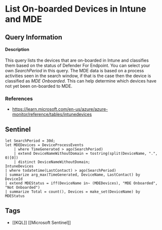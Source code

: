 # List On-boarded  Devices in Intune and MDE

## Query Information

#### Description
This query lists the devices that are on-boarded in Intune and classifies them based on the status of Defender For Endpoint. You can select your own *SearchPeriod* in this query. The MDE data is based on a process activities seen in the search window, if that is the case then the device is classified as *MDE Onboarded*. This can help determine which devices have not yet been on-boarded to MDE.
### References
- https://learn.microsoft.com/en-us/azure/azure-monitor/reference/tables/intunedevices
## Sentinel
```kusto
let SearchPeriod = 30d;
let MDEDevices = DeviceProcessEvents
    | where TimeGenerated > ago(SearchPeriod)
    | extend DeviceNameWithoutDomain = tostring(split(DeviceName, ".", 0)[0])
    | distinct DeviceNameWithoutDomain;
IntuneDevices
| where todatetime(LastContact) > ago(SearchPeriod)
| summarize arg_max(TimeGenerated, DeviceName, LastContact) by DeviceId
| extend MDEStatus = iff(DeviceName in~ (MDEDevices), "MDE Onboarded", "Not Onboarded")
| summarize Total = count(), Devices = make_set(DeviceName) by MDEStatus
```
## Tags
- [[KQL]] [[Microsoft Sentinel]]